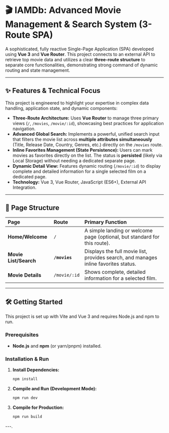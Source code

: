 # 🎬 IAMDb: Advanced Movie Management & Search System (3-Route SPA)

A sophisticated, fully reactive Single-Page Application (SPA) developed using **Vue 3** and **Vue Router**. This project connects to an external API to retrieve top movie data and utilizes a clear **three-route structure** to separate core functionalities, demonstrating strong command of dynamic routing and state management.

---

## ✨ Features & Technical Focus

This project is engineered to highlight your expertise in complex data handling, application state, and dynamic components:

* **Three-Route Architecture:** Uses **Vue Router** to manage three primary views (`/`, `/movies`, `/movie/:id`), showcasing best practices for application navigation.
* **Advanced Global Search:** Implements a powerful, unified search input that filters the movie list across **multiple attributes simultaneously** (Title, Release Date, Country, Genres, etc.) directly on the `/movies` route.
* **Inline Favorites Management (State Persistence):** Users can mark movies as favorites directly on the list. The status is **persisted** (likely via Local Storage) without needing a dedicated separate page.
* **Dynamic Detail View:** Features dynamic routing (`/movie/:id`) to display complete and detailed information for a single selected film on a dedicated page.
* **Technology:** Vue 3, Vue Router, JavaScript (ES6+), External API Integration.

---

## 🧭 Page Structure

| Page | Route | Primary Function |
| :--- | :--- | :--- |
| **Home/Welcome** | `/` | A simple landing or welcome page (optional, but standard for this route). |
| **Movie List/Search** | **`/movies`** | Displays the full movie list, provides search, and manages inline favorites status. |
| **Movie Details** | `/movie/:id` | Shows complete, detailed information for a selected film. |

---

## 🛠️ Getting Started

This project is set up with Vite and Vue 3 and requires Node.js and npm to run.

### Prerequisites

* **Node.js** and **npm** (or yarn/pnpm) installed.

### Installation & Run

1.  **Install Dependencies:**
    ```bash
    npm install
    ```
2.  **Compile and Run (Development Mode):**
    ```bash
    npm run dev
    ```
3.  **Compile for Production:**
    ```bash
    npm run build
    ```

---.
